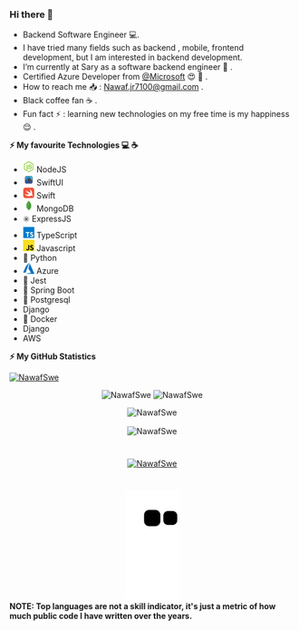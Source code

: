 ### Hi there 🚀
- Backend Software Engineer 💻.
- I have tried many fields such as backend , mobile, frontend development, but I am interested in backend development.
- I’m currently at Sary as a software backend engineer 🔭 .
- Certified Azure Developer from <a href="https://github.com/microsoft">@Microsoft</a> 😍 🌱 .
- How to reach me 📥 : Nawaf.jr7100@gmail.com .
- Black coffee fan ☕️ .
- Fun fact ⚡ : learning new technologies on my free time is my happiness 😌 .

<!--  Tech I use !-->
<b> ⚡️ My favourite Technologies 💻 ☕️</b>
<div>
  <ul>
    
<li><img height="20px" width="20px" src="Assessts/Nodejs.webp" alt="Nodejs" />   NodeJS</li>
<li><img height="20px" width="20px" src="Assessts/swiftui.png" alt="swiftUI" />  SwiftUI</li>
<li><img height="20px" width="20px" src="Assessts/swift.png" alt="swift" />  Swift</li>
<li><img height="20px" width="20px" src="Assessts/mongdb.png" alt="mongodb" />   MongoDB </li>
<li>✳️ ExpressJS</li>
<li><img height="20px" width="20px" src="Assessts/ts.png" alt="ts"/>  TypeScript</li>
<li><img height="20px" width="20px" src="Assessts/js.png" alt="js" />   Javascript</li>
<li>🐍    Python</li>
<li><img height="20px" width="20px" src="Assessts/azure-1.svg"/ alt="azure">  Azure</li>
    <li>🧪 Jest </li>
    <li>🍃 Spring Boot</li>
    <li>📀 Postgresql</li>
    <li>Django</li>
    <li>🐳 Docker</li>
    <li>Django</li>
    <li>AWS</li>
  </ul>
</div>

<b>⚡ My GitHub Statistics</b>  
<p align="left"> 
  <a href="https://github.com/ryo-ma/github-profile-trophy">
    <img src="https://github-profile-trophy.vercel.app/?username=NawafSwe&theme=onedark&margin-w=15&margin-h=15&column=7" alt="NawafSwe" />
  </a> 
</p>
 
<p align="center">
<img height="180em" src="https://mz-github-stats.vercel.app/api?username=NawafSwe&show_icons=true&hide_border=true&theme=radical" alt="NawafSwe"/>

<!-- Most Used Languages -->
<img height="180em" src="https://mz-github-stats.vercel.app/api/top-langs/?username=NawafSwe&show_icons=true&hide_border=true&layout=compact&langs_count=8&theme=radical" alt="NawafSwe"/>

  <p align="center"> 
  <div  align="center">
    <img src="https://activity-graph.herokuapp.com/graph?username=nawafswe&theme=xcode" alt="NawafSwe"/>
</div>

</p>
 <p align="center"> 
  <img align="center" width="450"  src="https://github-readme-streak-stats.herokuapp.com/?user=NawafSwe&theme=dark" alt="NawafSwe" /> 

</p>

<div align="center" style="margin: 40px 40px">
    <a href="https://github.com/topdev0729/github-profile-views-counter">
        <img width="175px" src="https://komarev.com/ghpvc/?username=nawafswe&color=0A0A0A" alt="NawafSwe">
    </a>
  </div>
  <div  align="center"> <img src="https://raw.githubusercontent.com/muhiqsimui/muhiqsimui/output/github-contribution-grid-snake.svg" alt="NawafSwe"/></div>
<footer> <strong>
  NOTE: Top languages are not a skill indicator, it's just a metric of how much public code I have written over the years.
</strong> </footer>

</p>
